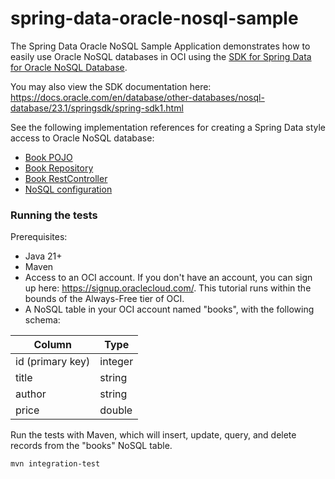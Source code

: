 # spring-data-oracle-nosql-sample

The Spring Data Oracle NoSQL Sample Application demonstrates how to easily use Oracle NoSQL databases in OCI using the [SDK for Spring Data for Oracle NoSQL Database](https://github.com/oracle/nosql-spring-sdk).

You may also view the SDK documentation here: https://docs.oracle.com/en/database/other-databases/nosql-database/23.1/springsdk/spring-sdk1.html

See the following implementation references for creating a Spring Data style access to Oracle NoSQL database:
- [Book POJO](./src/main/java/com/example/Book.java)
- [Book Repository](./src/main/java/com/example/BookRepository.java)
- [Book RestController](./src/main/java/com/example/BookController.java)
- [NoSQL configuration](./src/main/java/com/example/NoSQLConfig.java)


### Running the tests

Prerequisites:
- Java 21+
- Maven
- Access to an OCI account. If you don't have an account, you can sign up here: https://signup.oraclecloud.com/. This tutorial runs within the bounds of the Always-Free tier of OCI.
- A NoSQL table in your OCI account named "books", with the following schema:

| Column           | Type    |
|------------------|---------|
| id (primary key) | integer |
| title            | string  |
| author           | string  |
| price            | double  |

Run the tests with Maven, which will insert, update, query, and delete records from the "books" NoSQL table. 

```shell
mvn integration-test
```